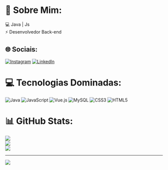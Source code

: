   # 💫 Sobre Mim:
💻 Java | Js<br>⚡ Desenvolvedor Back-end<br>


## 🌐 Sociais:
[![Instagram](https://img.shields.io/badge/Instagram-%23E4405F.svg?logo=Instagram&logoColor=white)](https://www.instagram.com/lucianopovoasc/) [![LinkedIn](https://img.shields.io/badge/LinkedIn-%230077B5.svg?logo=linkedin&logoColor=white)](https://www.linkedin.com/in/luciano-póvoas-947868231/) 

# 💻 Tecnologias Dominadas:
![Java](https://img.shields.io/badge/java-%23ED8B00.svg?style=flat&logo=java&logoColor=white) 
![JavaScript](https://img.shields.io/badge/javascript-%23323330.svg?style=flat&logo=javascript&logoColor=%23F7DF1E) 
![Vue.js](https://img.shields.io/badge/vuejs-%2335495e.svg?style=flat&logo=vue.js&logoColor=%234FC08D)
![MySQL](https://img.shields.io/badge/mysql-%2300f.svg?style=flat&logo=mysql&logoColor=white) 
![CSS3](https://img.shields.io/badge/css3-%231572B6.svg?style=flat&logo=css3&logoColor=white) 
![HTML5](https://img.shields.io/badge/html5-%23E34F26.svg?style=flat&logo=html5&logoColor=white)

# 📊 GitHub Stats:
![](https://github-readme-stats.vercel.app/api?username=lucianopovoas&theme=dark&hide_border=false&include_all_commits=false&count_private=false)<br/>
![](https://github-readme-streak-stats.herokuapp.com/?user=lucianopovoas&theme=dark&hide_border=false)<br/>
![](https://github-readme-stats.vercel.app/api/top-langs/?username=lucianopovoas&theme=dark&hide_border=false&include_all_commits=false&count_private=false&layout=compact)

---
[![](https://visitcount.itsvg.in/api?id=lucianopovoas&icon=0&color=0)](https://visitcount.itsvg.in)

<!-- Proudly created with GPRM ( https://gprm.itsvg.in ) -->
